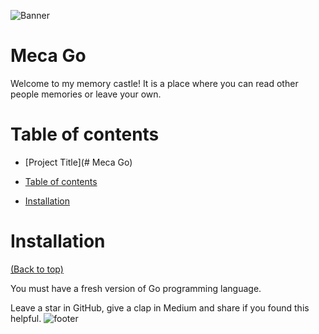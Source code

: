 ![Banner](https://i.imgur.com/8F2VCmp.png)
# Meca Go

Welcome to my memory castle! It is a place where you can read other people memories or leave your own.











# Table of contents





- [Project Title](# Meca Go)

- [Table of contents](#table-of-contents)
- [Installation](#installation)


# Installation
[(Back to top)](#table-of-contents)

You must have a fresh version of Go programming language.







  Leave a star in GitHub, give a clap in Medium and share if you found this helpful.
![footer](https://i.imgur.com/l38Sz35.gif)





